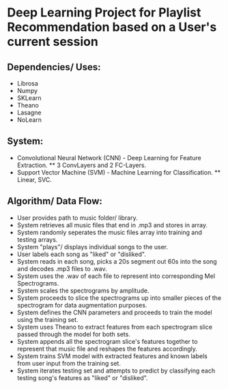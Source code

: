 # Deep Learning Project for Playlist Recommendation based on a User's current session 

## Dependencies/ Uses:
* Librosa
* Numpy
* SKLearn
* Theano
* Lasagne
* NoLearn

## System:
* Convolutional Neural Network (CNN) - Deep Learning for Feature Extraction.
** 3 ConvLayers and 2 FC-Layers.
* Support Vector Machine (SVM) - Machine Learning for Classification.
** Linear, SVC.

## Algorithm/ Data Flow:
* User provides path to music folder/ library.
* System retrieves all music files that end in .mp3 and stores in array.
* System randomly seperates the music files array into training and testing arrays.
* System "plays"/ displays individual songs to the user.
* User labels each song as "liked" or "disliked".
* System reads in each song, picks a 20s segment out 60s into the song and decodes .mp3 files to .wav.
* System uses the .wav of each file to represent into corresponding Mel Spectrograms.
* System scales the spectrograms by amplitude. 
* System proceeds to slice the spectrograms up into smaller pieces of the spectrogram for data augmentation purposes.
* System defines the CNN parameters and proceeds to train the model using the training set. 
* System uses Theano to extract features from each spectrogram slice passed through the model for both sets.
* System appends all the spectrogram slice's features together to represent that music file and reshapes the features accordingly.
* System trains SVM model with extracted features and known labels from user input from the training set.
* System iterates testing set and attempts to predict by classifying each testing song's features as "liked" or "disliked".
